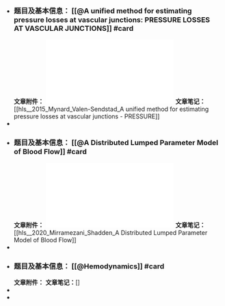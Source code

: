 - ### 题目及基本信息： [[@A unified method for estimating pressure losses at vascular junctions: PRESSURE LOSSES AT VASCULAR JUNCTIONS]] #card
  **文章附件：** ![2015_Mynard_Valen-Sendstad_A unified method for estimating pressure losses at vascular junctions - PRESSURE.pdf](../assets/2015_Mynard_Valen-Sendstad_A_unified_method_for_estimating_pressure_losses_at_vascular_junctions_-_PRESSURE.pdf) 
  **文章笔记：** [[hls__2015_Mynard_Valen-Sendstad_A unified method for estimating pressure losses at vascular junctions - PRESSURE]]
-
- ### **题目及基本信息：** [[@A Distributed Lumped Parameter Model of Blood Flow]] #card
  **文章附件：** ![2020_Mirramezani_Shadden_A Distributed Lumped Parameter Model of Blood Flow.pdf](../assets/2020_Mirramezani_Shadden_A_Distributed_Lumped_Parameter_Model_of_Blood_Flow.pdf) 
  **文章笔记：** [[hls__2020_Mirramezani_Shadden_A Distributed Lumped Parameter Model of Blood Flow]]
-
- ### **题目及基本信息：** [[@Hemodynamics]] #card
  **文章附件：** 
  **文章笔记：**[]
-
-